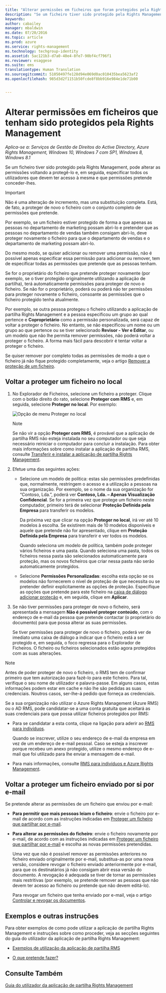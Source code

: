 ```yaml
---
title: "Alterar permissões em ficheiros que foram protegidos pela Rights Management | Azure RMS"
description: "Se um ficheiro tiver sido protegido pela Rights Management, pode alterar as permissões voltando a protegê-lo e, em seguida, especificar todos os utilizadores que devem ter acesso à mesma e que permissões pretende conceder-lhes."
keywords: 
author: cabailey
manager: mbaldwin
ms.date: 07/20/2016
ms.topic: article
ms.prod: azure
ms.service: rights-management
ms.technology: techgroup-identity
ms.assetid: 5ac121b3-d7a0-40e4-8fe7-90bf4cf796f1
ms.reviewer: esaggese
ms.suite: ems
translationtype: Human Translation
ms.sourcegitcommit: 51050497fe128d94e069d0ac010435bea5623af2
ms.openlocfilehash: 985d3d2f1151b50fcde8f8bb916e984e1de71b00


---
```


# Alterar permissões em ficheiros que tenham sido protegidos pela Rights Management

*Aplica-se a: Serviços de Gestão de Direitos do Active Directory, Azure Rights Management, Windows 10, Windows 7 com SP1, Windows 8, Windows 8.1*

Se um ficheiro tiver sido protegido pela Rights Management, pode alterar as permissões voltando a protegê-lo e, em seguida, especificar todos os utilizadores que devem ter acesso à mesma e que permissões pretende conceder-lhes.

> [!IMPORTANT]
> Não é uma alteração de incremento, mas uma substituição completa. Está, de fato, a proteger de novo o ficheiro com o conjunto completo de permissões que pretende.
> 
>  Por exemplo, se um ficheiro estiver protegido de forma a que apenas as pessoas no departamento de marketing possam abri-lo e pretender que as pessoas no departamento de vendas também consigam abri-lo, deve proteger novamente o ficheiro para que o departamento de vendas e o departamento de marketing possam abri-lo.
>
> Do mesmo modo, se quiser adicionar ou remover uma permissão, não é possível apenas especificar essa permissão para adicionar ou remover, tem de especificar todas as permissões que pretende que as pessoas tenham.

Se for o proprietário do ficheiro que pretende proteger novamente (por exemplo, se o tiver protegido originalmente utilizando a aplicação de partilha), terá automaticamente permissões para proteger de novo o ficheiro. Se não for o proprietário, poderá ou poderá não ter permissões para proteger novamente o ficheiro, consoante as permissões que o ficheiro protegido tenha atualmente. 

Por exemplo, se outra pessoa protegeu o ficheiro utilizando a aplicação de partilha Rights Management e a pessoa especificou um grupo ao qual pertence e **Coproprietário** como a permissão personalizada, será capaz de voltar a proteger o ficheiro. No entanto, se não especificou um nome ou um grupo ao que pertence ou se tiver selecionado **Revisor - Ver e Editar**, ou um modelo que não lhe permita remover permissões, não poderá voltar a proteger o ficheiro. A forma mais fácil para descobrir é tentar voltar a proteger o ficheiro.

Se quiser remover por completo todas as permissões de modo a que o ficheiro já não fique protegido completamente, veja o artigo [Remover a proteção de um ficheiro](sharing-app-remove-protection.md).

## Voltar a proteger um ficheiro no local

1.  No Explorador de Ficheiros, selecione um ficheiro a proteger. Clique com o botão direito do rato, selecione **Proteger com RMS** e, em seguida, selecione **Proteger no local**. Por exemplo:

    ![Opção de menu Proteger no local](../media/ADRMS_MSRMSApp_SP_CompanyDefined.png)

    > [!NOTE]
    > Se não vir a opção **Proteger com RMS**, é provável que a aplicação de partilha RMS não esteja instalada no seu computador ou que seja necessário reiniciar o computador para concluir a instalação. Para obter mais informações sobre como instalar a aplicação de partilha RMS, consulte [Transferir e instalar a aplicação de partilha Rights Management](install-sharing-app.md).

2.  Efetue uma das seguintes ações:

    -   Selecione um modelo de política: estas são permissões predefinidas que, normalmente, restringem o acesso e a utilização a pessoas na sua organização. Por exemplo, se o nome da sua organização for “Contoso, Lda.”, poderá ver **Contoso, Lda. – Apenas Visualização Confidencial**. Se for a primeira vez que protege um ficheiro neste computador, primeiro terá de selecionar **Proteção Definida pela Empresa** para transferir os modelos.

        Da próxima vez que clicar na opção **Proteger no local**, irá ver até 10 modelos à escolha. Se existirem mais de 10 modelos disponíveis e aquele que pretende não for apresentado, clique em **Proteção Definida pela Empresa** para transferir e ver todos os modelos.

        Quando seleciona um modelo de política, também pode proteger vários ficheiros e uma pasta. Quando seleciona uma pasta, todos os ficheiros nessa pasta são selecionados automaticamente para proteção, mas os novos ficheiros que criar nessa pasta não serão automaticamente protegidos.

    -   Selecione **Permissões Personalizadas**: escolha esta opção se os modelos não fornecerem o nível de proteção de que necessita ou se pretender definir explicitamente as opções de proteção. Especifique as opções que pretende para este ficheiro na [caixa de diálogo adicionar proteção](sharing-app-dialog-box.md) e, em seguida, clique em **Aplicar**.

3. Se não tiver permissões para proteger de novo o ficheiro, será apresentada a mensagem **Não é possível proteger conteúdo**, com o endereço de e-mail da pessoa que pretende contactar (o proprietário do documento) para que possa alterar as suas permissões.

    Se tiver permissões para proteger de novo o ficheiro, poderá ver de imediato uma caixa de diálogo a indicar que o ficheiro está a ser protegido e, em seguida, o foco regressa para o Explorador de Ficheiros. O ficheiro ou ficheiros selecionados estão agora protegidos com as suas alterações. 

> [!NOTE]
> Antes de poder proteger de novo o ficheiro, o RMS tem de confirmar primeiro que tem autorização para fazê-lo para este ficheiro. Para tal, verifique o seu nome de utilizador e palavra-passe. Em alguns casos, estas informações podem estar em cache e não lhe são pedidas as suas credenciais. Noutros casos, ser-lhe-á pedido que forneça as credenciais.
>
> Se a sua organização não utilizar o Azure Rights Management (Azure RMS) ou o AD RMS, pode candidatar-se a uma conta gratuita que aceitará as suas credenciais para que possa utilizar ficheiros protegidos por RMS:
>
> -   Para se candidatar a esta conta, clique na ligação para aderir ao [RMS para indivíduos](http://go.microsoft.com/fwlink/?LinkId=309469).
>
>     Quando se inscrever, utilize o seu endereço de e-mail da empresa em vez de um endereço de e-mail pessoal. Caso se esteja a inscrever porque recebeu um anexo protegido, utilize o mesmo endereço de e-mail que foi utilizado para lhe enviar a mensagem de e-mail.
> -   Para mais informações, consulte [RMS para indivíduos e Azure Rights Management](../understand-explore/rms-for-individuals.md).

## Voltar a proteger um ficheiro enviado por si por e-mail

Se pretende alterar as permissões de um ficheiro que enviou por e-mail:

- **Para permitir que mais pessoas leiam o ficheiro**: envie o ficheiro por e-mail de acordo com as instruções indicadas em [Proteger um ficheiro que partilhar por e-mail](sharing-app-protect-by-email.md).

- **Para alterar as permissões do ficheiro**: envie o ficheiro novamente por e-mail, de acordo com as instruções indicadas em [Proteger um ficheiro que partilhar por e-mail](sharing-app-protect-by-email.md) e escolha as novas permissões pretendidas. 

    Uma vez que não é possível remover as permissões anteriores no ficheiro enviado originalmente por e-mail, substitua-as por uma nova versão, considere revogar o ficheiro enviado anteriormente por e-mail, para que os destinatários já não consigam abrir essa versão do documento. A revogação é adequada se tiver de tornar as permissões mais restritivas (por exemplo, se pretende remover as pessoas que não devem ter acesso ao ficheiro ou pretende que não devem editá-lo).

    Para revogar um ficheiro que tenha enviado por e-mail, veja o artigo [Controlar e revogar os documentos](sharing-app-track-revoke.md).


## Exemplos e outras instruções
Para obter exemplos de como pode utilizar a aplicação de partilha Rights Management e instruções sobre como proceder, veja as secções seguintes do guia do utilizador da aplicação de partilha Rights Management:

-   [Exemplos de utilização da aplicação de partilha RMS](sharing-app-user-guide.md#examples-for-using-the-rms-sharing-application)

-   [O que pretende fazer?](sharing-app-user-guide.md#what-do-you-want-to-do)

## Consulte Também
[Guia do utilizador da aplicação de partilha Rights Management](sharing-app-user-guide.md)



<!--HONumber=Jul16_HO3-->


